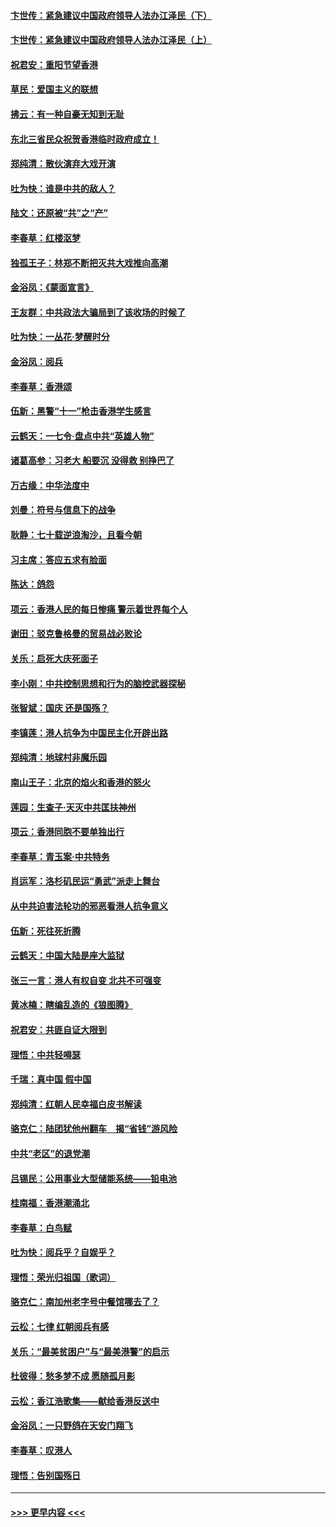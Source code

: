 #### [卞世传：紧急建议中国政府领导人法办江泽民（下）](../pages/nsc993/n11573390.md?t=10072111) 
#### [卞世传：紧急建议中国政府领导人法办江泽民（上）](../pages/nsc993/n11573208.md?t=10072111) 
#### [祝君安：重阳节望香港](../pages/nsc993/n11573190.md?t=10072111) 
#### [草民：爱国主义的联想](../pages/nsc993/n11572333.md?t=10072111) 
#### [拂云：有一种自豪无知到无耻](../pages/nsc993/n11572006.md?t=10072111) 
#### [东北三省民众祝贺香港临时政府成立！](../pages/nsc993/n11571215.md?t=10072111) 
#### [郑纯清：散伙演弃大戏开演](../pages/nsc993/n11570826.md?t=10072111) 
#### [吐为快：谁是中共的敌人？](../pages/nsc993/n11570817.md?t=10072111) 
#### [陆文：还原被“共”之“产”](../pages/nsc993/n11570798.md?t=10072111) 
#### [李春草：红楼沤梦](../pages/nsc993/n11569673.md?t=10072111) 
#### [独孤王子：林郑不断把灭共大戏推向高潮](../pages/nsc993/n11569381.md?t=10072111) 
#### [金浴凤：《蒙面宣言》](../pages/nsc993/n11569368.md?t=10072111) 
#### [王友群：中共政法大骗局到了该收场的时候了](../pages/nsc993/n11568940.md?t=10072111) 
#### [吐为快：一丛花‧梦醒时分](../pages/nsc993/n11567491.md?t=10072111) 
#### [金浴凤：阅兵](../pages/nsc993/n11567454.md?t=10072111) 
#### [李春草：香港颂](../pages/nsc993/n11567444.md?t=10072111) 
#### [伍新：黑警“十一”枪击香港学生感言](../pages/nsc993/n11567426.md?t=10072111) 
#### [云鹤天：一七令‧盘点中共“英雄人物”](../pages/nsc993/n11567091.md?t=10072111) 
#### [诸葛高参：习老大 船要沉 没得救 别挣巴了](../pages/nsc993/n11566976.md?t=10072111) 
#### [万古缘：中华法度中](../pages/nsc993/n11566726.md?t=10072111) 
#### [刘曼：符号与信息下的战争](../pages/nsc993/n11564655.md?t=10072111) 
#### [耿静：七十载逆浪淘沙，且看今朝](../pages/nsc993/n11564520.md?t=10072111) 
#### [习主席：答应五求有脸面](../pages/nsc993/n11563953.md?t=10072111) 
#### [陈达：鸽怨](../pages/nsc993/n11561879.md?t=10072111) 
#### [项云：香港人民的每日惨痛  警示着世界每个人](../pages/nsc993/n11559273.md?t=10072111) 
#### [谢田：驳克鲁格曼的贸易战必败论](../pages/nsc993/n11555840.md?t=10072111) 
#### [关乐：启死大庆死面子](../pages/nsc993/n11556823.md?t=10072111) 
#### [李小刚：中共控制思想和行为的脑控武器探秘](../pages/nsc993/n11556776.md?t=10072111) 
#### [张智斌：国庆  还是国殇？](../pages/nsc993/n11556617.md?t=10072111) 
#### [李镇莲：港人抗争为中国民主化开辟出路](../pages/nsc993/n11556570.md?t=10072111) 
#### [郑纯清：地球村非魔乐园](../pages/nsc993/n11555415.md?t=10072111) 
#### [南山王子：北京的焰火和香港的怒火](../pages/nsc993/n11555318.md?t=10072111) 
#### [莲园：生查子·天灭中共匡扶神州](../pages/nsc993/n11555302.md?t=10072111) 
#### [项云：香港同胞不要单独出行](../pages/nsc993/n11555276.md?t=10072111) 
#### [李春草：青玉案‧中共特务](../pages/nsc993/n11552356.md?t=10072111) 
#### [肖运军：洛杉矶民运“勇武”派走上舞台](../pages/nsc993/n11551595.md?t=10072111) 
#### [从中共迫害法轮功的邪恶看港人抗争意义](../pages/nsc993/n11540858.md?t=10072111) 
#### [伍新：死往死折腾](../pages/nsc993/n11550174.md?t=10072111) 
#### [云鹤天：中国大陆是座大监狱](../pages/nsc993/n11550155.md?t=10072111) 
#### [张三一言：港人有权自变 北共不可强变](../pages/nsc993/n11550132.md?t=10072111) 
#### [黄冰楠：瞎编乱造的《狼图腾》](../pages/nsc993/n11550082.md?t=10072111) 
#### [祝君安：共匪自证大限到](../pages/nsc993/n11550041.md?t=10072111) 
#### [理悟：中共轻嘚瑟](../pages/nsc993/n11547978.md?t=10072111) 
#### [千瑞：真中国 假中国](../pages/nsc993/n11547865.md?t=10072111) 
#### [郑纯清：红朝人民幸福白皮书解读](../pages/nsc993/n11547499.md?t=10072111) 
#### [骆克仁：陆团犹他州翻车　揭“省钱”游风险](../pages/nsc993/n11546977.md?t=10072111) 
#### [中共“老区”的退党潮](../pages/nsc993/n11545995.md?t=10072111) 
#### [吕锡民：公用事业大型储能系统——铅电池](../pages/nsc993/n11545701.md?t=10072111) 
#### [桂南福：香港潮涌北](../pages/nsc993/n11545682.md?t=10072111) 
#### [李春草：白鸟赋](../pages/nsc993/n11545663.md?t=10072111) 
#### [吐为快：阅兵乎？自娱乎？](../pages/nsc993/n11545625.md?t=10072111) 
#### [理悟：荣光归祖国（歌词）](../pages/nsc993/n11545616.md?t=10072111) 
#### [骆克仁：南加州老字号中餐馆哪去了？](../pages/nsc993/n11545120.md?t=10072111) 
#### [云松：七律 红朝阅兵有感](../pages/nsc993/n11542394.md?t=10072111) 
#### [关乐：“最美贫困户”与“最美港警”的启示](../pages/nsc993/n11542252.md?t=10072111) 
#### [杜彼得：愁多梦不成 愿随孤月影](../pages/nsc993/n11540296.md?t=10072111) 
#### [云松：香江浩歌集——献给香港反送中](../pages/nsc993/n11540149.md?t=10072111) 
#### [金浴凤：一只野鸽在天安门翔飞](../pages/nsc993/n11540280.md?t=10072111) 
#### [李春草：叹港人](../pages/nsc993/n11540119.md?t=10072111) 
#### [理悟：告别国殇日](../pages/nsc993/n11539610.md?t=10072111) 

----
#### [ >>> 更早内容 <<< ](../indexes/nsc993-earlier.md)
